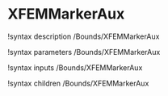 <!-- MOOSE Documentation Stub: Remove this when content is added. -->

# XFEMMarkerAux
!syntax description /Bounds/XFEMMarkerAux

!syntax parameters /Bounds/XFEMMarkerAux

!syntax inputs /Bounds/XFEMMarkerAux

!syntax children /Bounds/XFEMMarkerAux
